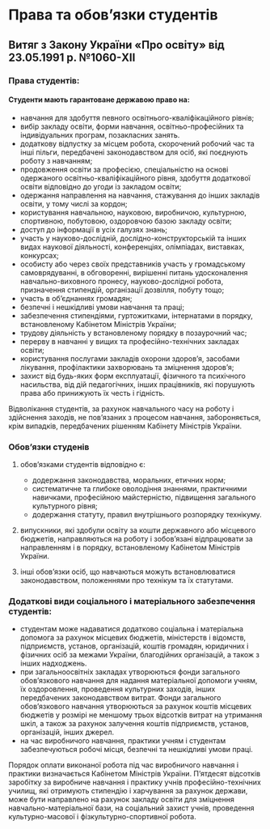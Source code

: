 # Права та обов’язки студентів
## Витяг з Закону України «Про освіту» від 23.05.1991 р. №1060-XII

### Права студентів:

#### Студенти мають гарантоване державою право на:

- навчання для здобуття певного освітнього-кваліфікаційного рівнів;
- вибір закладу освіти, форми навчання, освітньо-професійних та індивідуальних програм, позакласних занять.
- додаткову відпустку за місцем робота, скорочений робочий час та інші пільги, передбачені законодавством для осіб, які поєднують роботу з навчанням;
- продовження освіти за професією, спеціальністю на основі одержаного освітньо-кваліфікаційного рівня, здобуття додаткової освіти відповідно до угоди із закладом освіти;
- одержання направлення на навчання, стажування до інших закладів освіти, у тому числі за кордон;
- користування навчальною, науковою, виробничою, культурною, спортивною, побутовою, оздоровчою базою закладу освіти;
- доступ до інформації в усіх галузях знань;
- участь у науково-дослідній, дослідно-конструкторській та інших видах наукової діяльності, конференціях, олімпіадах, виставках, конкурсах;
- особисту або через своїх представників участь у громадському самоврядуванні, в обговоренні, вирішенні питань удосконалення навчально-виховного пронесу, науково-дослідної робота, призначення стипендій, організації дозвілля, побуту тощо;
- участь в об’єднаннях громадян;
- безпечні і нешкідливі умови навчання та праці;
- забезпечення стипендіями, гуртожитками, інтернатами в порядку, встановленому Кабінетом Міністрів України;
- трудову діяльність у встановленому порядку в позаурочний час;
- перерву в навчанні у вищих та професійно-технічних закладах освіти;
- користування послугами закладів охорони здоров’я, засобами лікування, профілактики захворювань та зміцнення здоров’я;
- захист від будь-яких форм експлуатації, фізичного та психічного насильства, від дій педагогічних, інших працівників, які порушують права або принижують їх честь і гідність.

Відволікання студентів, за рахунок навчального часу на роботу і здійснення заходів, не пов’язаних з процесом навчання, забороняється, крім випадків, передбачених рішенням Кабінету Міністрів України.

### Обов’язки студенів

1. обов’язками студентів відповідно є:
	- додержання законодавства, моральних, етичних норм;
	- систематичне та глибоке оволодіння знаннями, практичними навичками, професійною майстерністю, підвищення загального культурного рівня;
	- додержання статуту, правил внутрішнього розпорядку технікуму.

1. випускники, які здобули освіту за кошти державного або місцевого бюджетів, направляються на роботу і зобов’язані відпрацювати за направленням і в порядку, встановленому Кабінетом Міністрів України.
1. інші обов’язки осіб, що навчаються можуть встановлюватися законодавством, положеннями про технікум та їх статутами.

### Додаткові види соціального і матеріального забезпечення студентів:

- студентам може надаватися додатково соціальна і матеріальна допомога за рахунок місцевих бюджетів, міністерств і відомств, підприємств, установ, організацій, коштів громадян, юридичних і фізичних осіб за межами України, благодійних організацій, а також з інших надходжень.
- при загальноосвітніх закладах утворюються фонди загального обов’язкового навчання для надання матеріальної допомоги учням, їх оздоровлення, проведення культурних заходів, інших передбачених законодавством витрат. Фонди загального обов’язкового навчання утворюються за рахунок коштів місцевих бюджетів у розмірі не меншому трьох відсотків витрат на утримання шкіл, а також за рахунок залучення коштів підприємств, установ, організацій, інших джерел.
- на час виробничого навчання, практики учням і студентам забезпечуються робочі місця, безпечні та нешкідливі умови праці.

Порядок оплати виконаної робота під час виробничого навчання і практики визначається Кабінетом Міністрів України.
П’ятдесят відсотків заробітку за виробниче навчання і практику учнів професійно-технічних училищ, які отримують стипендію і харчування за рахунок держави, може бути направлено на рахунок закладу освіти для зміцнення навчально-матеріальної бази, на соціальний захист учнів, проведення культурно-масової і фізкультурно-спортивної робота.